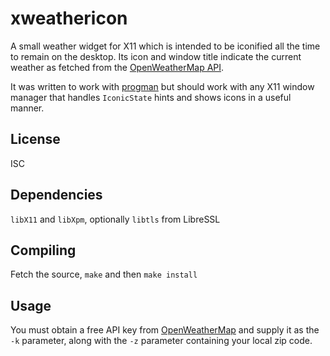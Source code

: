 # xweathericon

A small weather widget for X11 which is intended to be iconified all the time
to remain on the desktop.
Its icon and window title indicate the current weather as fetched from the
[OpenWeatherMap API](https://openweathermap.org/).

It was written to work with
[progman](https://github.com/jcs/progman)
but should work with any X11 window manager that handles `IconicState`
hints and shows icons in a useful manner.

## License

ISC

## Dependencies

`libX11` and `libXpm`, optionally `libtls` from LibreSSL

## Compiling

Fetch the source, `make` and then `make install`

## Usage

You must obtain a free API key from
[OpenWeatherMap](https://openweathermap.org/)
and supply it as the `-k` parameter, along with the `-z` parameter containing
your local zip code.

